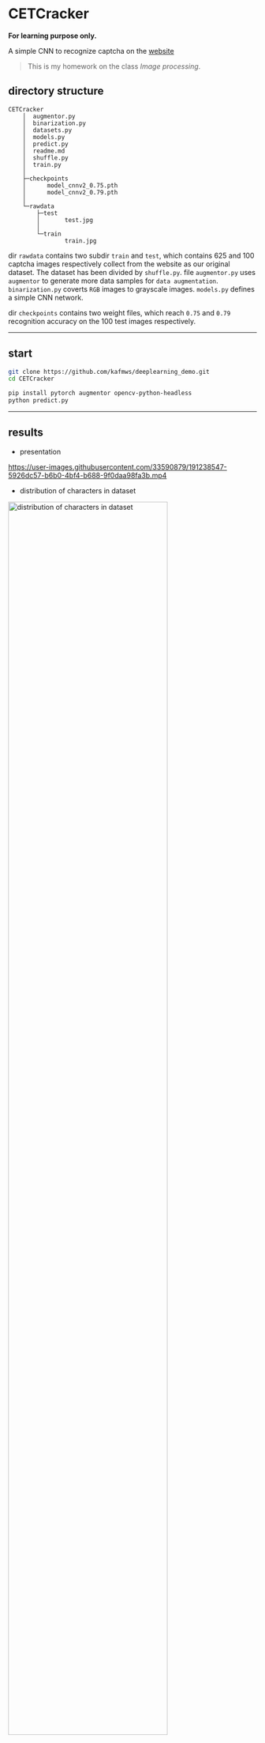 # CETCracker

**For learning purpose only.**

A simple CNN to recognize captcha on the [website](https://passport.neea.edu.cn/CETLogin?ReturnUrl=https://cet-bm.neea.edu.cn/Home/VerifyPassport/?LoginType=0)

> This is my homework on the class *Image processing*.

## directory structure

```file
CETCracker
    │  augmentor.py
    │  binarization.py
    │  datasets.py
    │  models.py
    │  predict.py
    │  readme.md
    │  shuffle.py
    │  train.py
    │  
    ├─checkpoints
    │      model_cnnv2_0.75.pth
    │      model_cnnv2_0.79.pth
    │      
    └─rawdata
        ├─test  
        │       test.jpg
        │      
        └─train 
                train.jpg
```

dir  `rawdata` contains two subdir `train` and `test`, which contains 625 and 100 captcha images respectively collect from the website as our original dataset. The dataset has been divided by `shuffle.py`.
file `augmentor.py` uses `augmentor` to generate more data samples for `data augmentation`.
`binarization.py` coverts `RGB` images to grayscale images.
`models.py` defines a simple CNN network.

dir `checkpoints` contains two weight files, which reach `0.75` and `0.79` recognition accuracy on the 100 test images respectively.

---

## start
```bash
git clone https://github.com/kafmws/deeplearning_demo.git
cd CETCracker

pip install pytorch augmentor opencv-python-headless
python predict.py
```

---

## results

- presentation

<!-- 
<div>
    <video width="640" height="480" controls>
        <source src="https://github.com/kafmws/deeplearning_demo/raw/master/CETCracker/demo.mp4" type="video/mp4">
    </video>
</div>
 -->

https://user-images.githubusercontent.com/33590879/191238547-5926dc57-b6b0-4bf4-b688-9f0daa98fa3b.mp4


- distribution of characters in dataset

<img src="https://cdn.jsdelivr.net/gh/kafmws/pictures/notes/distribution of characters in dataset.png" alt="distribution of characters in dataset" width="80%">

&emsp;&emsp;

- model architecture

<img src="https://cdn.jsdelivr.net/gh/kafmws/pictures/notes/model Architecture.png" alt="model Architecture" width="80%">

&emsp;&emsp;

- Experimental setup and the results

<img src="https://cdn.jsdelivr.net/gh/kafmws/pictures/notes/Experimental setup and results of CNN.png" alt="Experimental setup and results of CNN" width="80%">

## Reference

https://github.com/ice-tong/pytorch-captcha

